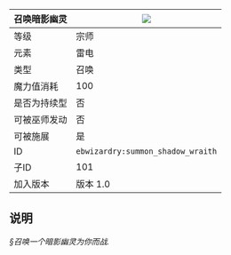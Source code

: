 | 召唤暗影幽灵 |![](https://github.com/Electroblob77/Wizardry/blob/1.12.2/src/main/resources/assets/ebwizardry/textures/spells/summon_shadow_wraith.png)|
|---|---|
| 等级 | 宗师 |
| 元素 | 雷电 |
| 类型 | 召唤 |
| 魔力值消耗 | 100 |
| 是否为持续型 | 否 |
| 可被巫师发动 | 否 |
| 可被施展 | 是 |
| ID | `ebwizardry:summon_shadow_wraith` |
| 子ID | 101 |
| 加入版本 | 版本 1.0 |
## 说明
_§召唤一个暗影幽灵为你而战._
